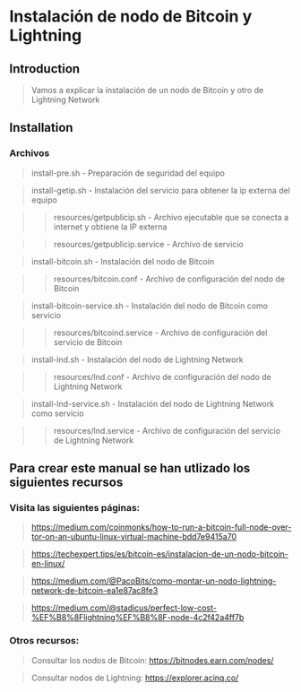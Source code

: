 # Instalación de nodo de Bitcoin y Lightning

## Introduction

> Vamos a explicar la instalación de un nodo de Bitcoin y otro de Lightning Network            


## Installation

### Archivos

> install-pre.sh - Preparación de seguridad del equipo

> install-getip.sh - Instalación del servicio para obtener la ip externa del equipo

>> resources/getpublicip.sh - Archivo ejecutable que se conecta a internet y obtiene la IP externa

>> resources/getpublicip.service - Archivo de servicio

> install-bitcoin.sh - Instalación del nodo de Bitcoin

>> resources/bitcoin.conf - Archivo de configuración del nodo de Bitcoin

> install-bitcoin-service.sh - Instalación del nodo de Bitcoin como servicio

>> resources/bitcoind.service - Archivo de configuración del servicio de Bitcoin

> install-lnd.sh - Instalación del nodo de Lightning Network

>> resources/lnd.conf - Archivo de configuración del nodo de Lightning Network

> install-lnd-service.sh - Instalación del nodo de Lightning Network como servicio

>> resources/lnd.service - Archivo de configuración del servicio de Lightning Network

## Para crear este manual se han utlizado los siguientes recursos

### Visita las siguientes páginas:

> https://medium.com/coinmonks/how-to-run-a-bitcoin-full-node-over-tor-on-an-ubuntu-linux-virtual-machine-bdd7e9415a70

> https://techexpert.tips/es/bitcoin-es/instalacion-de-un-nodo-bitcoin-en-linux/

> https://medium.com/@PacoBits/como-montar-un-nodo-lightning-network-de-bitcoin-ea1e87ac8fe3

> https://medium.com/@stadicus/perfect-low-cost-%EF%B8%8Flightning%EF%B8%8F-node-4c2f42a4ff7b

### Otros recursos:

> Consultar los nodos de Bitcoin: https://bitnodes.earn.com/nodes/

> Consultar nodos de Lightning: https://explorer.acinq.co/